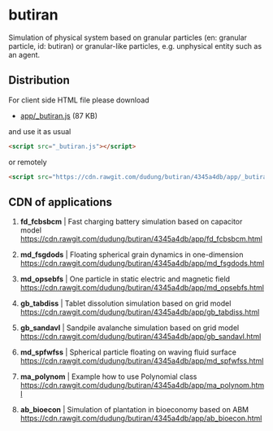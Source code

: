 # butiran
Simulation of physical system based on granular particles (en: granular particle, id: butiran) or granular-like particles, e.g. unphysical entity such as an agent.


## Distribution

For client side HTML file please download

* [app/_butiran.js](https://github.com/dudung/butiran/blob/master/app/_butiran.js) (87 KB)

and use it as usual

```html
<script src="_butiran.js"></script>
```

or remotely

```html
<script src="https://cdn.rawgit.com/dudung/butiran/4345a4db/app/_butiran.js"></script>
```


## CDN of applications

1. **fd_fcbsbcm** | Fast charging battery simulation based on capacitor model \
https://cdn.rawgit.com/dudung/butiran/4345a4db/app/fd_fcbsbcm.html

2. **md_fsgdods** | Floating spherical grain dynamics in one-dimension \
https://cdn.rawgit.com/dudung/butiran/4345a4db/app/md_fsgdods.html

3. **md_opsebfs** | One particle in static electric and magnetic field \
https://cdn.rawgit.com/dudung/butiran/4345a4db/app/md_opsebfs.html

4. **gb_tabdiss** | Tablet dissolution simulation based on grid model \
https://cdn.rawgit.com/dudung/butiran/4345a4db/app/gb_tabdiss.html

5. **gb_sandavl** | Sandpile avalanche simulation based on grid model \
https://cdn.rawgit.com/dudung/butiran/4345a4db/app/gb_sandavl.html

6. **md_spfwfss** | Spherical particle floating on waving fluid surface \
https://cdn.rawgit.com/dudung/butiran/4345a4db/app/md_spfwfss.html

7. **ma_polynom** | Example how to use Polynomial class \
https://cdn.rawgit.com/dudung/butiran/4345a4db/app/ma_polynom.html

8. **ab_bioecon** | Simulation of plantation in bioeconomy based on ABM \
https://cdn.rawgit.com/dudung/butiran/4345a4db/app/ab_bioecon.html

